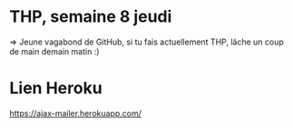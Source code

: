 # THP, semaine 8 jeudi  

=> Jeune vagabond de GitHub, si tu fais actuellement THP, lâche un coup de main demain matin :)

# Lien Heroku
https://ajax-mailer.herokuapp.com/

